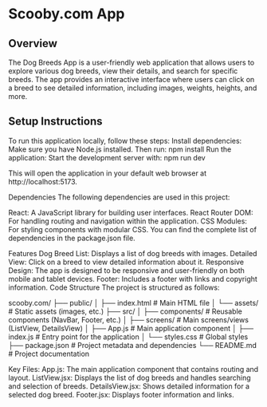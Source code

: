 # Scooby.com App

## Overview
The Dog Breeds App is a user-friendly web application that allows users to explore various dog breeds, view their details, and search for specific breeds. The app provides an interactive interface where users can click on a breed to see detailed information, including images, weights, heights, and more. 

## Setup Instructions

To run this application locally, follow these steps:
Install dependencies: Make sure you have Node.js installed. Then run:
npm install
Run the application: Start the development server with:
npm run dev

This will open the application in your default web browser at http://localhost:5173.

Dependencies
The following dependencies are used in this project:

React: A JavaScript library for building user interfaces.
React Router DOM: For handling routing and navigation within the application.
CSS Modules: For styling components with modular CSS.
You can find the complete list of dependencies in the package.json file.

Features
Dog Breed List: Displays a list of dog breeds with images.
Detailed View: Click on a breed to view detailed information about it.
Responsive Design: The app is designed to be responsive and user-friendly on both mobile and tablet devices.
Footer: Includes a footer with links and copyright information.
Code Structure
The project is structured as follows:


scooby.com/
├── public/
│   ├── index.html          # Main HTML file
│   └── assets/             # Static assets (images, etc.)
├── src/
│   ├── components/         # Reusable components (NavBar, Footer, etc.)
│   ├── screens/            # Main screens/views (ListView, DetailsView)
│   ├── App.js              # Main application component
│   ├── index.js            # Entry point for the application
│   └── styles.css          # Global styles
├── package.json             # Project metadata and dependencies
└── README.md                # Project documentation


Key Files:
App.js: The main application component that contains routing and layout.
ListView.jsx: Displays the list of dog breeds and handles searching and selection of breeds.
DetailsView.jsx: Shows detailed information for a selected dog breed.
Footer.jsx: Displays footer information and links.
